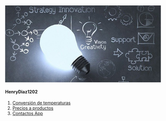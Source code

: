 ![](resources/ft.jpg)
#### HenryDiaz1202

1. [Conversión de temperaturas](https://github.com/HenryDiaz1202/TemperatureConverter.git)
2. [Precios a productos](https://github.com/HenryDiaz1202/PrecioProductos.git)
2. [Contactos App](https://github.com/HenryDiaz1202/wallip.git)
